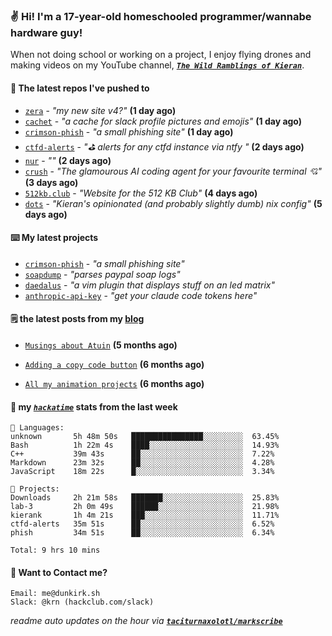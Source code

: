 ### ✌️ Hi! I'm a 17-year-old homeschooled programmer/wannabe hardware guy!

When not doing school or working on a project, I enjoy flying drones and making videos on my YouTube channel, [**_`The Wild Ramblings of Kieran`_**](https://youtube.com/@kieran.rambles).

#### 👷 The latest repos I've pushed to

- [`zera`](https://github.com/taciturnaxolotl/zera) - _"my new site v4?"_ **(1 day ago)**
- [`cachet`](https://github.com/taciturnaxolotl/cachet) - _"a cache for slack profile pictures and emojis"_ **(1 day ago)**
- [`crimson-phish`](https://github.com/taciturnaxolotl/crimson-phish) - _"a small phishing site"_ **(1 day ago)**
- [`ctfd-alerts`](https://github.com/taciturnaxolotl/ctfd-alerts) - _"⛳ alerts for any ctfd instance via ntfy "_ **(2 days ago)**
- [`nur`](https://github.com/charmbracelet/nur) - _""_ **(2 days ago)**
- [`crush`](https://github.com/charmbracelet/crush) - _"The glamourous AI coding agent for your favourite terminal 💘"_ **(3 days ago)**
- [`512kb.club`](https://github.com/kevquirk/512kb.club) - _"Website for the 512 KB Club"_ **(4 days ago)**
- [`dots`](https://github.com/taciturnaxolotl/dots) - _"Kieran's opinionated (and probably slightly dumb) nix config"_ **(5 days ago)**

#### ⌨️ My latest projects

- [`crimson-phish`](https://github.com/taciturnaxolotl/crimson-phish) - _"a small phishing site"_
- [`soapdump`](https://github.com/taciturnaxolotl/soapdump) - _"parses paypal soap logs"_
- [`daedalus`](https://github.com/taciturnaxolotl/daedalus) - _"a vim plugin that displays stuff on an led matrix"_
- [`anthropic-api-key`](https://github.com/taciturnaxolotl/anthropic-api-key) - _"get your claude code tokens here"_

#### 🗒️ the latest posts from my [blog](https://dunkirk.sh)

- [`Musings about Atuin`](https://dunkirk.sh/blog/atuin/) **(5 months ago)**

- [`Adding a copy code button`](https://dunkirk.sh/blog/adding-a-copy-button/) **(6 months ago)**

- [`All my animation projects`](https://dunkirk.sh/blog/my-animations/) **(6 months ago)**



#### 📡 my [_`hackatime`_](https://waka.hackclub.com) stats from the last week

```text
💾 Languages:
unknown       5h 48m 50s   ████████████████░░░░░░░░░  63.45%
Bash          1h 22m 4s    ████░░░░░░░░░░░░░░░░░░░░░  14.93%
C++           39m 43s      ██░░░░░░░░░░░░░░░░░░░░░░░  7.22%
Markdown      23m 32s      ██░░░░░░░░░░░░░░░░░░░░░░░  4.28%
JavaScript    18m 22s      █░░░░░░░░░░░░░░░░░░░░░░░░  3.34%

💼 Projects:
Downloads     2h 21m 58s   ███████░░░░░░░░░░░░░░░░░░  25.83%
lab-3         2h 0m 49s    ██████░░░░░░░░░░░░░░░░░░░  21.98%
kierank       1h 4m 21s    ███░░░░░░░░░░░░░░░░░░░░░░  11.71%
ctfd-alerts   35m 51s      ██░░░░░░░░░░░░░░░░░░░░░░░  6.52%
phish         34m 51s      ██░░░░░░░░░░░░░░░░░░░░░░░  6.34%

Total: 9 hrs 10 mins
```

#### 📮 Want to Contact me?

```text
Email: me@dunkirk.sh
Slack: @krn (hackclub.com/slack)
```

_readme auto updates on the hour via [**`taciturnaxolotl/markscribe`**](https://github.com/taciturnaxolotl/markscribe)_
